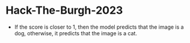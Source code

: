 # Hack-The-Burgh-2023

- If the score is closer to 1, then the model predicts that the image is a dog, otherwise, it predicts that the image is a cat.
